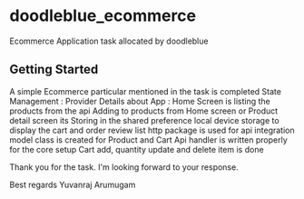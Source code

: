 # doodleblue_ecommerce

Ecommerce Application task allocated by doodleblue

## Getting Started

A simple Ecommerce particular mentioned in the task is completed
State Management : Provider
Details about App :
Home Screen is listing the products from the api
Adding to products from Home screen or Product detail screen
its Storing in the shared preference local device storage to display the cart and order review list
http package is used for api integration
model class is created for Product and Cart
Api handler is written properly for the core setup
Cart add, quantity update and delete item is done

Thank you for the task.
I'm looking forward to your response.

Best regards
Yuvanraj Arumugam


